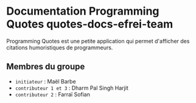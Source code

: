 # Documentation Programming Quotes quotes-docs-efrei-team

Programming Quotes est une petite application qui permet d'afficher des citations humoristiques de programmeurs.

## Membres du groupe

- `initiateur` : Maël Barbe
- `contributeur 1 et 3` : Dharm Pal Singh Harjit
- `contributeur 2` : Farraï Sofian


